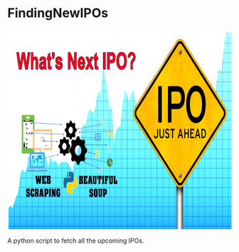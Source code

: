 # FindingNewIPOs
<img src="https://github.com/akanksha21singh/Images/blob/main/IPO.png" width="1000" height="450" ></h2>

A python script to fetch all the upcoming IPOs. 
